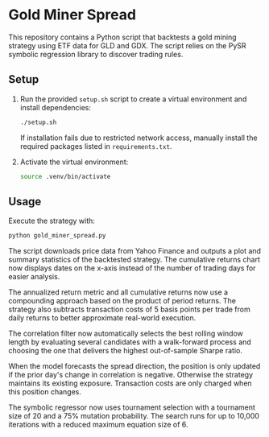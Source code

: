 # Gold Miner Spread

This repository contains a Python script that backtests a gold mining strategy using 
ETF data for GLD and GDX. The script relies on the PySR symbolic regression
library to discover trading rules.

## Setup

1. Run the provided `setup.sh` script to create a virtual environment and
   install dependencies:
   ```bash
   ./setup.sh
   ```

   If installation fails due to restricted network access, manually install the
   required packages listed in `requirements.txt`.

2. Activate the virtual environment:
   ```bash
   source .venv/bin/activate
   ```

## Usage

Execute the strategy with:
```bash
python gold_miner_spread.py
```

The script downloads price data from Yahoo Finance and outputs a plot and summary
statistics of the backtested strategy. The cumulative returns chart now displays
dates on the x-axis instead of the number of trading days for easier analysis.

The annualized return metric and all cumulative returns now use a compounding
approach based on the product of period returns. The strategy also subtracts
transaction costs of 5 basis points per trade from daily returns to better
approximate real-world execution.

The correlation filter now automatically selects the best rolling window
length by evaluating several candidates with a walk-forward process and
choosing the one that delivers the highest out-of-sample Sharpe ratio.

When the model forecasts the spread direction, the position is only updated if
the prior day's change in correlation is negative. Otherwise the strategy
maintains its existing exposure. Transaction costs are only charged when this
position changes.

The symbolic regressor now uses tournament selection with a tournament size of
20 and a 75% mutation probability. The search runs for up to 10,000
iterations with a reduced maximum equation size of 6.
